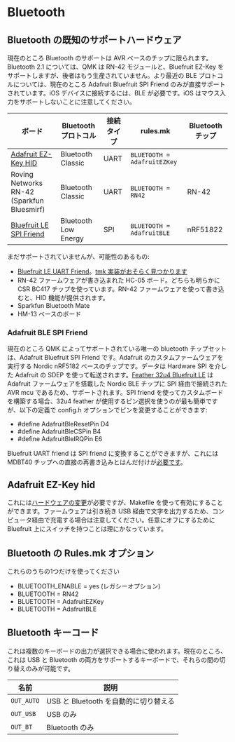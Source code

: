 # Bluetooth

<!---
  original document: 0.9.0:docs/feature_bluetooth.md
  git diff 0.9.0 HEAD -- docs/feature_bluetooth.md | cat
-->

## Bluetooth の既知のサポートハードウェア

現在のところ Bluetooth のサポートは AVR ベースのチップに限られます。Bluetooth 2.1 については、QMK は RN-42 モジュールと、Bluefruit EZ-Key をサポートしますが、後者はもう生産されていません。より最近の BLE プロトコルについては、現在のところ Adafruit Bluefruit SPI Friend のみが直接サポートされています。iOS デバイスに接続するには、BLE が必要です。iOS はマウス入力をサポートしないことに注意してください。

| ボード | Bluetooth プロトコル | 接続タイプ | rules.mk | Bluetooth チップ |
|----------------------------------------------------------------|----------------------------|----------------|---------------------------|--------------|
| [Adafruit EZ-Key HID](https://www.adafruit.com/product/1535) | Bluetooth Classic | UART | `BLUETOOTH = AdafruitEZKey` |  |
| Roving Networks RN-42 (Sparkfun Bluesmirf) | Bluetooth Classic | UART | `BLUETOOTH = RN42` | RN-42 |
| [Bluefruit LE SPI Friend](https://www.adafruit.com/product/2633) | Bluetooth Low Energy | SPI | `BLUETOOTH = AdafruitBLE` | nRF51822 |

まだサポートされていませんが、可能性のあるもの:
* [Bluefruit LE UART Friend](https://www.adafruit.com/product/2479)。[tmk 実装がおそらく見つかります](https://github.com/tmk/tmk_keyboard/issues/514)
* RN-42 ファームウェアが書き込まれた HC-05 ボード。どちらも明らかに CSR BC417 チップを使っています。RN-42 ファームウェアを使って書き込むと、HID 機能が提供されます。
* Sparkfun Bluetooth Mate
* HM-13 ベースのボード

### Adafruit BLE SPI Friend
現在のところ QMK によってサポートされている唯一の bluetooth チップセットは、Adafruit Bluefruit SPI Friend です。Adafruit のカスタムファームウェアを実行する Nordic nRF5182 ベースのチップです。データは Hardware SPI を介した Adafruit の SDEP を使って転送されます。[Feather 32u4 Bluefruit LE](https://www.adafruit.com/product/2829) は Adafruit ファームウェアを搭載した Nordic BLE チップに SPI 経由で接続された AVR mcu であるため、サポートされます。SPI friend を使ってカスタムボードを構築する場合、32u4 feather が使用するピン選択を使うのが最も簡単ですが、以下の定義で config.h オプションでピンを変更することができます:
* #define AdafruitBleResetPin D4
* #define AdafruitBleCSPin    B4
* #define AdafruitBleIRQPin   E6

Bluefruit UART friend は SPI friend に変換することができますが、これにはMDBT40 チップへの直接の再書き込みとはんだ付けが[必要です](https://github.com/qmk/qmk_firmware/issues/2274)。

## Adafruit EZ-Key hid
これには[ハードウェアの変更](https://www.reddit.com/r/MechanicalKeyboards/comments/3psx0q/the_planck_keyboard_with_bluetooth_guide_and/?ref=search_posts)が必要ですが、Makefile を使って有効にすることができます。ファームウェアは引き続き USB 経由で文字を出力するため、コンピュータ経由で充電する場合は注意してください。任意にオフにするために Bluefruit 上にスイッチを持つことは理にかなっています。


<!-- FIXME: Document bluetooth support more completely. -->
## Bluetooth の Rules.mk オプション
これらのうちの1つだけを使ってください
* BLUETOOTH_ENABLE = yes (レガシーオプション)
* BLUETOOTH = RN42
* BLUETOOTH = AdafruitEZKey
* BLUETOOTH = AdafruitBLE

## Bluetooth キーコード

これは複数のキーボードの出力が選択できる場合に使われます。現在のところ、これは USB と Bluetooth の両方をサポートするキーボードで、それらの間の切り替えのみが可能です。

| 名前 | 説明 |
|----------|----------------------------------------------|
| `OUT_AUTO` | USB と Bluetooth を自動的に切り替える |
| `OUT_USB` | USB のみ |
| `OUT_BT` | Bluetooth のみ |
